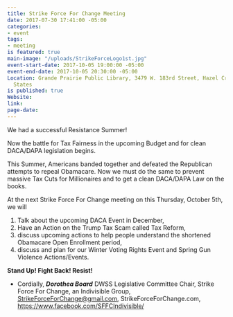 ```yaml
---
title: Strike Force For Change Meeting
date: 2017-07-30 17:41:00 -05:00
categories:
- event
tags:
- meeting
is featured: true
main-image: "/uploads/StrikeForceLogo1st.jpg"
event-start-date: 2017-10-05 19:00:00 -05:00
event-end-date: 2017-10-05 20:30:00 -05:00
Location: Grande Prairie Public Library, 3479 W. 183rd Street, Hazel Crest, IL, United
  States
is published: true
Website: 
link: 
page-date: 
---
```


We had a successful Resistance Summer! 

Now the battle for Tax Fairness in the upcoming Budget and for clean DACA/DAPA legislation begins. 

This Summer, Americans banded together and defeated the Republican attempts to repeal Obamacare. Now we must do the same to prevent massive Tax Cuts for Millionaires and to get a clean DACA/DAPA Law on the books. 

At the next Strike Force For Change meeting on this Thursday, October 5th, we will 
1.	Talk about the upcoming DACA Event in December, 
2.	Have an Action on the Trump Tax Scam called Tax Reform, 
4.	discuss upcoming actions to help people understand the shortened Obamacare Open Enrollment period, 
4.	discuss and plan for our Winter Voting Rights Event and Spring Gun Violence Actions/Events.    

**Stand Up! Fight Back! Resist!** 
* Cordially,
***Dorothea Board***
DWSS Legislative Committee Chair, 
Strike Force For Change, an Indivisible Group, 
StrikeForceForChange@gmail.com, 
StrikeForceForChange.com, 
https://www.facebook.com/SFFCIndivisible/

